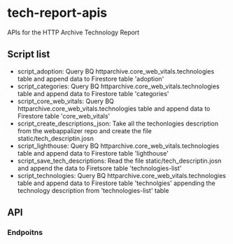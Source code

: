 # tech-report-apis

APIs for the HTTP Archive Technology Report


## Script list

- script_adoption: Query BQ httparchive.core_web_vitals.technologies table and append data to Firestore table 'adoption'
- script_categories: Query BQ httparchive.core_web_vitals.technologies table and append data to Firestore table 'categories'
- script_core_web_vitals: Query BQ httparchive.core_web_vitals.technologies table and append data to Firestore table 'core_web_vitals'
- script_create_descriptions_json: Take all the techonlogies description from the webappalizer repo and create the file static/tech_descriptin.josn
- script_lighthouse: Query BQ httparchive.core_web_vitals.technologies table and append data to Firestore table 'lighthouse'
- script_save_tech_descriptions: Read the file static/tech_descriptin.josn and append the data to Firetsore table 'technologies-list'
- script_technologies: Query BQ httparchive.core_web_vitals.technologies table and append data to Firestore table 'technolgies' appending the technology description from 'technologies-list' table

## API

### Endpoitns

